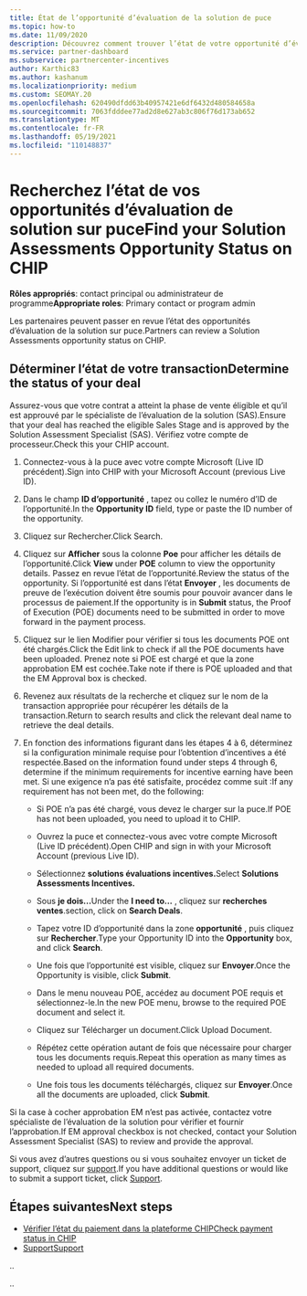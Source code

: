 ```yaml
---
title: État de l’opportunité d’évaluation de la solution de puce
ms.topic: how-to
ms.date: 11/09/2020
description: Découvrez comment trouver l’état de votre opportunité d’évaluation de la solution dans la plateforme d’incentives du canal (CHIP).
ms.service: partner-dashboard
ms.subservice: partnercenter-incentives
author: Karthic83
ms.author: kashanum
ms.localizationpriority: medium
ms.custom: SEOMAY.20
ms.openlocfilehash: 620490dfdd63b40957421e6df6432d480584658a
ms.sourcegitcommit: 7063fdddee77ad2d8e627ab3c806f76d173ab652
ms.translationtype: MT
ms.contentlocale: fr-FR
ms.lasthandoff: 05/19/2021
ms.locfileid: "110148837"
---
```

# <a name="find-your-solution-assessments-opportunity-status-on-chip"></a><span data-ttu-id="2bccc-103">Recherchez l’état de vos opportunités d’évaluation de solution sur puce</span><span class="sxs-lookup"><span data-stu-id="2bccc-103">Find your Solution Assessments Opportunity Status on CHIP</span></span>

<span data-ttu-id="2bccc-104">**Rôles appropriés**: contact principal ou administrateur de programme</span><span class="sxs-lookup"><span data-stu-id="2bccc-104">**Appropriate roles**: Primary contact or program admin</span></span>

<span data-ttu-id="2bccc-105">Les partenaires peuvent passer en revue l’état des opportunités d’évaluation de la solution sur puce.</span><span class="sxs-lookup"><span data-stu-id="2bccc-105">Partners can review a Solution Assessments opportunity status on CHIP.</span></span>

## <a name="determine-the-status-of-your-deal"></a><span data-ttu-id="2bccc-106">Déterminer l’état de votre transaction</span><span class="sxs-lookup"><span data-stu-id="2bccc-106">Determine the status of your deal</span></span>

<span data-ttu-id="2bccc-107">Assurez-vous que votre contrat a atteint la phase de vente éligible et qu’il est approuvé par le spécialiste de l’évaluation de la solution (SAS).</span><span class="sxs-lookup"><span data-stu-id="2bccc-107">Ensure that your deal has reached the eligible Sales Stage and is approved by the Solution Assessment Specialist (SAS).</span></span> <span data-ttu-id="2bccc-108">Vérifiez votre compte de processeur.</span><span class="sxs-lookup"><span data-stu-id="2bccc-108">Check this your CHIP account.</span></span>

1. <span data-ttu-id="2bccc-109">Connectez-vous à la puce avec votre compte Microsoft (Live ID précédent).</span><span class="sxs-lookup"><span data-stu-id="2bccc-109">Sign into CHIP with your Microsoft Account (previous Live ID).</span></span>
1. <span data-ttu-id="2bccc-110">Dans le champ **ID d’opportunité** , tapez ou collez le numéro d’ID de l’opportunité.</span><span class="sxs-lookup"><span data-stu-id="2bccc-110">In the **Opportunity ID** field, type or paste the ID number of the opportunity.</span></span>
3. <span data-ttu-id="2bccc-111">Cliquez sur Rechercher.</span><span class="sxs-lookup"><span data-stu-id="2bccc-111">Click Search.</span></span>

1. <span data-ttu-id="2bccc-112">Cliquez sur **Afficher** sous la colonne **Poe** pour afficher les détails de l’opportunité.</span><span class="sxs-lookup"><span data-stu-id="2bccc-112">Click **View** under **POE** column to view the opportunity details.</span></span> <span data-ttu-id="2bccc-113">Passez en revue l’état de l’opportunité.</span><span class="sxs-lookup"><span data-stu-id="2bccc-113">Review the status of the opportunity.</span></span> <span data-ttu-id="2bccc-114">Si l’opportunité est dans l’état **Envoyer** , les documents de preuve de l’exécution doivent être soumis pour pouvoir avancer dans le processus de paiement.</span><span class="sxs-lookup"><span data-stu-id="2bccc-114">If the opportunity is in **Submit** status, the Proof of Execution (POE) documents need to be submitted in order to move forward in the payment process.</span></span>
 
1. <span data-ttu-id="2bccc-115">Cliquez sur le lien Modifier pour vérifier si tous les documents POE ont été chargés.</span><span class="sxs-lookup"><span data-stu-id="2bccc-115">Click the Edit link to check if all the POE documents have been uploaded.</span></span> <span data-ttu-id="2bccc-116">Prenez note si POE est chargé et que la zone approbation EM est cochée.</span><span class="sxs-lookup"><span data-stu-id="2bccc-116">Take note if there is POE uploaded and that the EM Approval box is checked.</span></span>
 
1. <span data-ttu-id="2bccc-117">Revenez aux résultats de la recherche et cliquez sur le nom de la transaction appropriée pour récupérer les détails de la transaction.</span><span class="sxs-lookup"><span data-stu-id="2bccc-117">Return to search results and click the relevant deal name to retrieve the deal details.</span></span> 

1. <span data-ttu-id="2bccc-118">En fonction des informations figurant dans les étapes 4 à 6, déterminez si la configuration minimale requise pour l’obtention d’incentives a été respectée.</span><span class="sxs-lookup"><span data-stu-id="2bccc-118">Based on the information found under steps 4 through 6, determine if the minimum requirements for incentive earning have been met.</span></span> <span data-ttu-id="2bccc-119">Si une exigence n’a pas été satisfaite, procédez comme suit :</span><span class="sxs-lookup"><span data-stu-id="2bccc-119">If any requirement has not been met, do the following:</span></span>
 
     - <span data-ttu-id="2bccc-120">Si POE n’a pas été chargé, vous devez le charger sur la puce.</span><span class="sxs-lookup"><span data-stu-id="2bccc-120">If POE has not been uploaded, you need to upload it to CHIP.</span></span>
 
     - <span data-ttu-id="2bccc-121">Ouvrez la puce et connectez-vous avec votre compte Microsoft (Live ID précédent).</span><span class="sxs-lookup"><span data-stu-id="2bccc-121">Open CHIP and sign in with your Microsoft Account (previous Live ID).</span></span>
 
     - <span data-ttu-id="2bccc-122">Sélectionnez **solutions évaluations incentives.**</span><span class="sxs-lookup"><span data-stu-id="2bccc-122">Select **Solutions Assessments Incentives.**</span></span>

     - <span data-ttu-id="2bccc-123">Sous **je dois...**</span><span class="sxs-lookup"><span data-stu-id="2bccc-123">Under the **I need to…**</span></span> <span data-ttu-id="2bccc-124">, cliquez sur **recherches ventes**.</span><span class="sxs-lookup"><span data-stu-id="2bccc-124">section, click on **Search Deals**.</span></span>

     - <span data-ttu-id="2bccc-125">Tapez votre ID d’opportunité dans la zone **opportunité** , puis cliquez sur **Rechercher**.</span><span class="sxs-lookup"><span data-stu-id="2bccc-125">Type your Opportunity ID into the **Opportunity** box, and click **Search**.</span></span>

     - <span data-ttu-id="2bccc-126">Une fois que l’opportunité est visible, cliquez sur **Envoyer**.</span><span class="sxs-lookup"><span data-stu-id="2bccc-126">Once the Opportunity is visible, click **Submit**.</span></span>
  
     - <span data-ttu-id="2bccc-127">Dans le menu nouveau POE, accédez au document POE requis et sélectionnez-le.</span><span class="sxs-lookup"><span data-stu-id="2bccc-127">In the new POE menu, browse to the required POE document and select it.</span></span>

     - <span data-ttu-id="2bccc-128">Cliquez sur Télécharger un document.</span><span class="sxs-lookup"><span data-stu-id="2bccc-128">Click Upload Document.</span></span>

     - <span data-ttu-id="2bccc-129">Répétez cette opération autant de fois que nécessaire pour charger tous les documents requis.</span><span class="sxs-lookup"><span data-stu-id="2bccc-129">Repeat this operation as many times as needed to upload all required documents.</span></span>

     - <span data-ttu-id="2bccc-130">Une fois tous les documents téléchargés, cliquez sur **Envoyer**.</span><span class="sxs-lookup"><span data-stu-id="2bccc-130">Once all the documents are uploaded, click **Submit**.</span></span>

<span data-ttu-id="2bccc-131">Si la case à cocher approbation EM n’est pas activée, contactez votre spécialiste de l’évaluation de la solution pour vérifier et fournir l’approbation.</span><span class="sxs-lookup"><span data-stu-id="2bccc-131">If EM approval checkbox is not checked, contact your Solution Assessment Specialist (SAS) to review and provide the approval.</span></span>
 
<span data-ttu-id="2bccc-132">Si vous avez d’autres questions ou si vous souhaitez envoyer un ticket de support, cliquez sur [support](report-problems-with-partner-center.md).</span><span class="sxs-lookup"><span data-stu-id="2bccc-132">If you have additional questions or would like to submit a support ticket, click [Support](report-problems-with-partner-center.md).</span></span>

## <a name="next-steps"></a><span data-ttu-id="2bccc-133">Étapes suivantes</span><span class="sxs-lookup"><span data-stu-id="2bccc-133">Next steps</span></span>

- [<span data-ttu-id="2bccc-134">Vérifier l’état du paiement dans la plateforme CHIP</span><span class="sxs-lookup"><span data-stu-id="2bccc-134">Check payment status in CHIP</span></span>](chip-payment-status.md)
- [<span data-ttu-id="2bccc-135">Support</span><span class="sxs-lookup"><span data-stu-id="2bccc-135">Support</span></span>](report-problems-with-partner-center.md)

<span data-ttu-id="2bccc-136">.</span><span class="sxs-lookup"><span data-stu-id="2bccc-136">.</span></span>




<span data-ttu-id="2bccc-137">.</span><span class="sxs-lookup"><span data-stu-id="2bccc-137">.</span></span>





